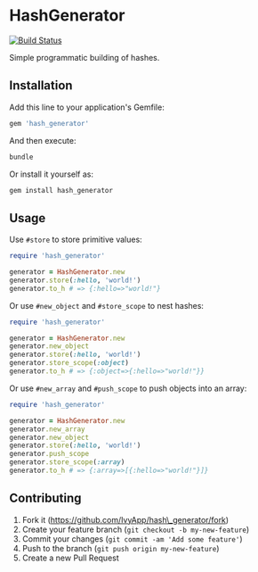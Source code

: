 # HashGenerator

[![Build Status](https://travis-ci.org/IvyApp/hash_generator.svg?branch=master)](https://travis-ci.org/IvyApp/hash_generator)

Simple programmatic building of hashes.

## Installation

Add this line to your application's Gemfile:

```ruby
gem 'hash_generator'
```

And then execute:

```sh
bundle
```

Or install it yourself as:

```sh
gem install hash_generator
```

## Usage

Use `#store` to store primitive values:

```ruby
require 'hash_generator'

generator = HashGenerator.new
generator.store(:hello, 'world!')
generator.to_h # => {:hello=>"world!"}
```

Or use `#new_object` and `#store_scope` to nest hashes:

```ruby
require 'hash_generator'

generator = HashGenerator.new
generator.new_object
generator.store(:hello, 'world!')
generator.store_scope(:object)
generator.to_h # => {:object=>{:hello=>"world!"}}
```

Or use `#new_array` and `#push_scope` to push objects into an array:

```ruby
require 'hash_generator'

generator = HashGenerator.new
generator.new_array
generator.new_object
generator.store(:hello, 'world!')
generator.push_scope
generator.store_scope(:array)
generator.to_h # => {:array=>[{:hello=>"world!"}]}
```

## Contributing

1. Fork it (https://github.com/IvyApp/hash\_generator/fork)
2. Create your feature branch (`git checkout -b my-new-feature`)
3. Commit your changes (`git commit -am 'Add some feature'`)
4. Push to the branch (`git push origin my-new-feature`)
5. Create a new Pull Request
